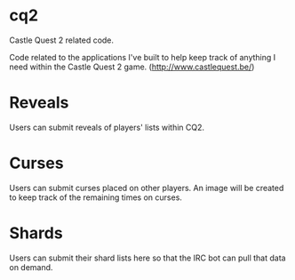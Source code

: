 cq2
===

Castle Quest 2 related code.

Code related to the applications I've built to help keep track of anything I need within the Castle Quest 2 game. (http://www.castlequest.be/)


Reveals
=======
Users can submit reveals of players' lists within CQ2.


Curses
======
Users can submit curses placed on other players. An image will be created to keep track of the remaining times on curses.


Shards
======
Users can submit their shard lists here so that the IRC bot can pull that data on demand.

